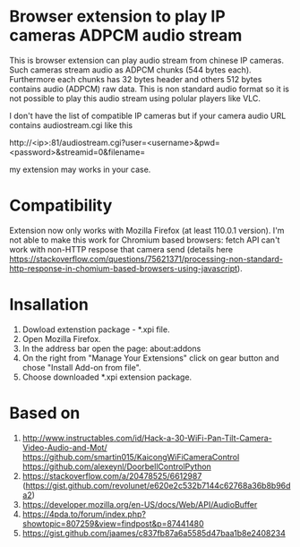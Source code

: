 # Browser extension to play IP cameras ADPCM audio stream
This is browser extension can play audio stream from chinese IP cameras. Such cameras stream audio as ADPCM chunks (544 bytes each). Furthermore each chunks has 32 bytes header and others 512 bytes contains audio (ADPCM) raw data. This is non standard audio format so it is not possible to play this audio stream using polular players like VLC.

I don't have the list of compatible IP cameras but if your camera audio URL contains audiostream.cgi like this

http://\<ip\>:81/audiostream.cgi?user=\<username\>&pwd=\<password\>&streamid=0&filename=

my extension may works in your case.

# Compatibility
Extension now only works with Mozilla Firefox (at least 110.0.1 version). I'm not able to make this work for Chromium based browsers: fetch API can't work with non-HTTP respose that camera send (details here https://stackoverflow.com/questions/75621371/processing-non-standard-http-response-in-chomium-based-browsers-using-javascript).

# Insallation

1. Dowload extenstion package - *.xpi file.
2. Open Mozilla Firefox.
3. In the address bar open the page:
about:addons
4. On the right from "Manage Your Extensions" click on gear button and chose "Install Add-on from file".
5. Choose downloaded *.xpi extension package.

# Based on

1. http://www.instructables.com/id/Hack-a-30-WiFi-Pan-Tilt-Camera-Video-Audio-and-Mot/
https://github.com/smartin015/KaicongWiFiCameraControl
https://github.com/alexeynl/DoorbellControlPython
2. https://stackoverflow.com/a/20478525/6612987 (https://gist.github.com/revolunet/e620e2c532b7144c62768a36b8b96da2)
3. https://developer.mozilla.org/en-US/docs/Web/API/AudioBuffer
4. https://4pda.to/forum/index.php?showtopic=807259&view=findpost&p=87441480
5. https://gist.github.com/jaames/c837fb87a6a5585d47baa1b8e2408234
